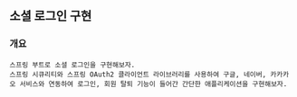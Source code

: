 ## 소셜 로그인 구현

### 개요

    스프링 부트로 소셜 로그인을 구현해보자.
    스프링 시큐리티와 스프링 OAuth2 클라이언트 라이브러리를 사용하여 구글, 네이버, 카카카오 서비스와 연동하여 로그인, 회원 탈퇴 기능이 들어간 간단한 애플리케이션을 구현해보자.
